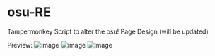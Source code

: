 # osu-RE
Tampermonkey Script to alter the osu! Page Design (will be updated)

Preview:
![image](https://github.com/nyaruku/osu-RE/assets/38096703/af4f56d1-5b88-4f50-8874-c9ed9388ec32)
![image](https://github.com/nyaruku/osu-RE/assets/38096703/5a593188-bb9b-4337-b3e1-248847e6c678)
![image](https://github.com/nyaruku/osu-RE/assets/38096703/425e224c-1cad-4c98-ace0-a7662b188969)


